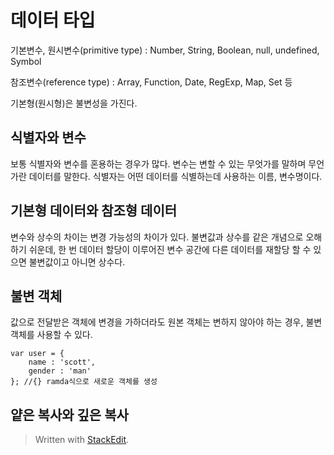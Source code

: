# 데이터 타입

기본변수, 원시변수(primitive type)
: Number, String, Boolean, null, undefined, Symbol

참조변수(reference type)
: Array, Function, Date, RegExp, Map, Set 등

기본형(원시형)은 불변성을 가진다. 

## 식별자와 변수

보통 식별자와 변수를 혼용하는 경우가 많다. 변수는 변할 수 있는 무엇가를 말하며 무언가란 데이터를 말한다. 식별자는 어떤 데이터를 식별하는데 사용하는 이름, 변수명이다. 

## 기본형 데이터와 참조형 데이터

변수와 상수의 차이는 변경 가능성의 차이가 있다. 불변값과 상수를 같은 개념으로 오해하기 쉬운데, 한 번 데이터 할당이 이루어진 변수 공간에 다른 데이터를 재할당 할 수 있으면 불변값이고 아니면 상수다. 

## 불변 객체

값으로 전달받은 객체에 변경을 가하더라도 원본 객체는 변하지 않아야 하는 경우, 불변객체를 사용할 수 있다. 

```
var user = {
	name : 'scott',
	gender : 'man'
}; //{} ramda식으로 새로운 객체를 생성
```

## 얕은 복사와 깊은 복사






> Written with [StackEdit](https://stackedit.io/).
<!--stackedit_data:
eyJoaXN0b3J5IjpbLTI5MDk5MTA1NywtMTY4NTcxMDU3NF19
-->